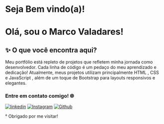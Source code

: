 
# Seja Bem vindo(a)!
# Olá, sou o Marco Valadares!

## ✨ O que você encontra aqui?

Meu portfólio está repleto de projetos que refletem minha jornada como desenvolvedor. Cada linha de código é um pedaço do meu aprendizado e dedicação! Atualmente, meus projetos utilizam principalmente HTML , CSS e JavaScript , além de um toque de Bootstrap para layouts responsivos e elegantes.



### Entre em contato comigo! 🌐


[![linkedin](https://img.shields.io/badge/LinkedIn-0077B5?style=for-the-badge&logo=linkedin&logoColor=white
)](https://www.linkedin.com/in/marco-aur%C3%A9lio-valadares/)
[![Instagram](https://img.shields.io/badge/Instagram-E4405F?style=for-the-badge&logo=instagram&logoColor=white
)](https://www.instagram.com/marcofernandess_?igsh=MTRtMzY4NWQ2dXFneA%3D%3D&utm_source=qr)
[![Github](https://img.shields.io/badge/GitHub-100000?style=for-the-badge&logo=github&logoColor=white
)](https://github.com/marcovaladaress)


° Obrigado por me visitar!
